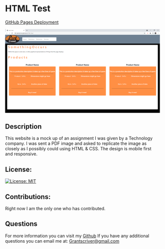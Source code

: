 # HTML Test

[GitHub Pages Deployment](https://grantscriver.github.io/HTML-Test/)

![HTML Test site example](/assets/HTMLtestscreenshot.png)

## Description

This website is a mock up of an assignment I was given by a Technology company. I was sent a PDF image and asked to replicate the image as closely as I possibly could using HTML & CSS. The design is mobile first and responsive.

## License:

[![License: MIT](https://img.shields.io/badge/License-MIT-yellow.svg)](https://opensource.org/licenses/MIT)

## Contributions:

Right now I am the only one who has contributed.

## Questions

For more information you can visit my [Github](https://github.com/grantscriver)
If you have any additional questions you can email me at: Grantscriver@gmail.com
